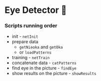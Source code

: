 # Eye Detector :eyes:

### Scripts running order
- init - `netInit`
- prepare data
    - `getNieoka` and `getOka`
    - or `loadPatterns`
- training - `netTrain`
- concatenate data - `catPatterns`
- find eye in the picture - `findEye`
- show results on the picture - `showResults`
